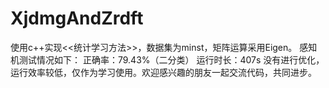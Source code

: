 # XjdmgAndZrdft
使用c++实现<<统计学习方法>>，数据集为minst，矩阵运算采用Eigen。
感知机测试情况如下：
正确率：79.43%（二分类）
运行时长：407s
没有进行优化，运行效率较低，仅作为学习使用。欢迎感兴趣的朋友一起交流代码，共同进步。
